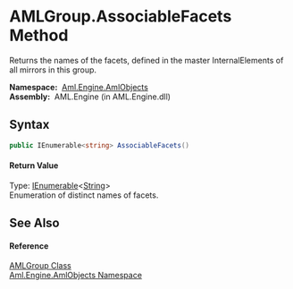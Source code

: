 AMLGroup.AssociableFacets Method
================================
Returns the names of the facets, defined in the master InternalElements of all mirrors in this group.

  **Namespace:**  [Aml.Engine.AmlObjects][1]  
  **Assembly:**  AML.Engine (in AML.Engine.dll)

Syntax
------

```csharp
public IEnumerable<string> AssociableFacets()
```

#### Return Value
Type: [IEnumerable][2]&lt;[String][3]>  
Enumeration of distinct names of facets.

See Also
--------

#### Reference
[AMLGroup Class][4]  
[Aml.Engine.AmlObjects Namespace][1]  

[1]: ../README.md
[2]: https://docs.microsoft.com/dotnet/api/system.collections.generic.ienumerable-1
[3]: https://docs.microsoft.com/dotnet/api/system.string
[4]: README.md
[5]: https://www.automationml.org
[6]: ../../icons/logoShade.png
